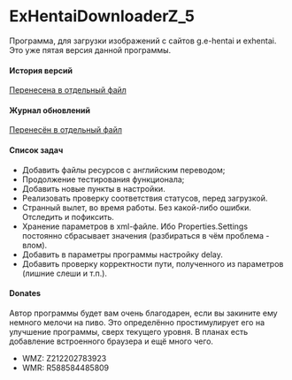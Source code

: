 # ExHentaiDownloaderZ_5
Программа, для загрузки изображений с сайтов g.e-hentai и exhentai.
Это уже пятая версия данной программы.

#### История версий
[Перенесена в отдельный файл](https://github.com/Zaharatot/ExHentaiDownloaderZ_5/blob/master/HISTORY.md)

#### Журнал обновлений
[Перенесён в отдельный файл](https://github.com/Zaharatot/ExHentaiDownloaderZ_5/blob/master/CHANGELOG.md)

#### Список задач
+ Добавить файлы ресурсов с английским переводом;
+ Продолжение тестирования функционала;
+ Добавить новые пункты в настройки.
+ Реализовать проверку соответствия статусов, перед загрузкой.
+ Странный вылет, во время работы. Без какой-либо ошибки. Отследить и пофиксить.
+ Хранение параметров в xml-файле. Ибо Properties.Settings постоянно сбрасывает значения (разбираться в чём проблема - влом).
+ Добавить в параметры программы настройку delay.
+ Добавить проверку корректности пути, полученного из параметров (лишние слеши и т.п.).

#### Donates
Автор программы будет вам очень благодарен, если вы закините ему немного мелочи на пиво. Это определённо простимулирует его на улучшение программы, сверх текущего уровня. В планах есть добавление встроенного браузера и ещё много чего.

+ WMZ: Z212202783923
+ WMR: R588584485809
